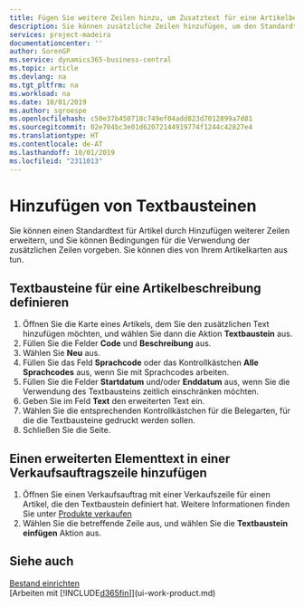```yaml
---
title: Fügen Sie weitere Zeilen hinzu, um Zusatztext für eine Artikelbeschreibung zu definieren| Microsoft Docs
description: Sie können zusätzliche Zeilen hinzufügen, um den Standardtext zu erweitern, der einen Artikel enthält.
services: project-madeira
documentationcenter: ''
author: SorenGP
ms.service: dynamics365-business-central
ms.topic: article
ms.devlang: na
ms.tgt_pltfrm: na
ms.workload: na
ms.date: 10/01/2019
ms.author: sgroespe
ms.openlocfilehash: c50e37b450718c749ef04add823d7012899a7d81
ms.sourcegitcommit: 02e704bc3e01d62072144919774f1244c42827e4
ms.translationtype: HT
ms.contentlocale: de-AT
ms.lasthandoff: 10/01/2019
ms.locfileid: "2311013"
---
```

# <a name="add-extended-item-text"></a>Hinzufügen von Textbausteinen
Sie können einen Standardtext für Artikel durch Hinzufügen weiterer Zeilen erweitern, und Sie können Bedingungen für die Verwendung der zusätzlichen Zeilen vorgeben. Sie können dies von Ihrem Artikelkarten aus tun.

## <a name="to-define-extended-text-for-an-item-description"></a>Textbausteine für eine Artikelbeschreibung definieren
1. Öffnen Sie die Karte eines Artikels, dem Sie den zusätzlichen Text hinzufügen möchten, und wählen Sie dann die Aktion **Textbaustein** aus.
2. Füllen Sie die Felder **Code** und **Beschreibung** aus.
3. Wählen Sie **Neu** aus.
4. Füllen Sie das Feld **Sprachcode** oder das Kontrollkästchen **Alle Sprachcodes** aus, wenn Sie mit Sprachcodes arbeiten.
5. Füllen Sie die Felder **Startdatum** und/oder **Enddatum** aus, wenn Sie die Verwendung des Textbausteins zeitlich einschränken möchten.
6. Geben Sie im Feld **Text** den erweiterten Text ein.
7. Wählen Sie die entsprechenden Kontrollkästchen für die Belegarten, für die die Textbausteine gedruckt werden sollen.
8. Schließen Sie die Seite.

## <a name="to-add-an-extended-item-text-on-a-sales-order-line"></a>Einen erweiterten Elementtext in einer Verkaufsauftragszeile hinzufügen
1. Öffnen Sie einen Verkaufsauftrag mit einer Verkaufszeile für einen Artikel, die den Textbaustein definiert hat. Weitere Informationen finden Sie unter [Produkte verkaufen](sales-how-sell-products.md)
2. Wählen Sie die betreffende Zeile aus, und wählen Sie die **Textbaustein einfügen** Aktion aus.

## <a name="see-also"></a>Siehe auch
[Bestand einrichten](inventory-setup-inventory.md)  
[Arbeiten mit [!INCLUDE[d365fin](includes/d365fin_md.md)]](ui-work-product.md)
